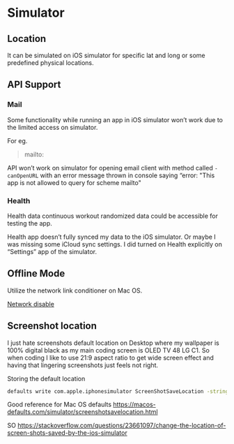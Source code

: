 # Simulator

## Location

It can be simulated on iOS simulator for specific lat and long or some predefined physical locations.

## API Support

### Mail

Some functionality while running an app in iOS simulator won’t work due to the limited access on simulator.

For eg.

> mailto:

API won’t work on simulator for opening email client with method called `-canOpenURL` with an error message thrown in console saying “error: "This app is not allowed to query for scheme mailto"

### Health

Health data continuous workout randomized data could be accessible for testing the app.

Health app doesn’t fully synced my data to the iOS simulator. Or maybe I was missing some iCloud sync settings. I did turned on Health explicitly on “Settings” app of the simulator.


## Offline Mode


Utilize the network link conditioner on Mac OS.

[Network disable](https://www.tutorialspoint.com/how-to-disable-the-network-in-ios-simulator)


## Screenshot location

I just hate screenshots default location on Desktop where my wallpaper is 100% digital black as my main coding screen is OLED TV 48 LG C1.
So when coding I like to use 21:9 aspect ratio to get wide screen effect and having that lingering screenshots just feels not right.

Storing the default location 
```bash
defaults write com.apple.iphonesimulator ScreenShotSaveLocation -string ~/Documents/Screenshots
```

Good reference for Mac OS defaults
https://macos-defaults.com/simulator/screenshotsavelocation.html

SO https://stackoverflow.com/questions/23661097/change-the-location-of-screen-shots-saved-by-the-ios-simulator